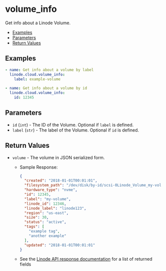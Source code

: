 # volume_info

Get info about a Linode Volume.


- [Examples](#examples)
- [Parameters](#parameters)
- [Return Values](#return-values)

## Examples

```yaml
- name: Get info about a volume by label
  linode.cloud.volume_info:
    label: example-volume
    
- name: Get info about a volume by id
  linode.cloud.volume_info:
    id: 12345
```


## Parameters



- `id` (`int`) -  The ID of the Volume. Optional if `label` is defined.  
- `label` (`str`) -  The label of the Volume. Optional if `id` is defined.  


## Return Values

- `volume` - The volume in JSON serialized form.

    - Sample Response:
        ```json
        {
          "created": "2018-01-01T00:01:01",
          "filesystem_path": "/dev/disk/by-id/scsi-0Linode_Volume_my-volume",
          "hardware_type": "nvme",
          "id": 12345,
          "label": "my-volume",
          "linode_id": 12346,
          "linode_label": "linode123",
          "region": "us-east",
          "size": 30,
          "status": "active",
          "tags": [
            "example tag",
            "another example"
          ],
          "updated": "2018-01-01T00:01:01"
        }
        ```
    - See the [Linode API response documentation](https://www.linode.com/docs/api/volumes/#volume-view__responses) for a list of returned fields



